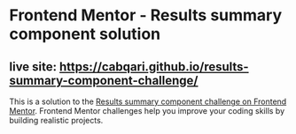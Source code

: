 # Frontend Mentor - Results summary component solution

## live site: https://cabqari.github.io/results-summary-component-challenge/
This is a solution to the [Results summary component challenge on Frontend Mentor](https://www.frontendmentor.io/challenges/results-summary-component-CE_K6s0maV). Frontend Mentor challenges help you improve your coding skills by building realistic projects. 

